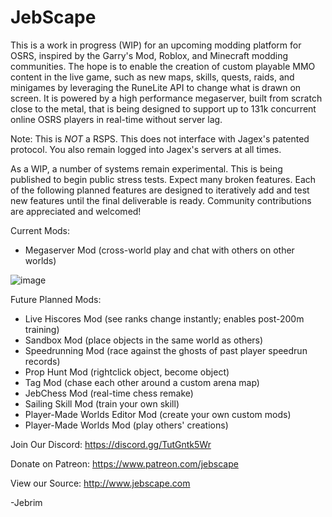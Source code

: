 # JebScape
This is a work in progress (WIP) for an upcoming modding platform for OSRS, inspired by the Garry's Mod, Roblox, and Minecraft modding communities. The hope is to enable the creation of custom playable MMO content in the live game, such as new maps, skills, quests, raids, and minigames by leveraging the RuneLite API to change what is drawn on screen. It is powered by a high performance megaserver, built from scratch close to the metal, that is being designed to support up to 131k concurrent online OSRS players in real-time without server lag.

Note: This is *NOT* a RSPS. This does not interface with Jagex's patented protocol. You also remain logged into Jagex's servers at all times.

As a WIP, a number of systems remain experimental. This is being published to begin public stress tests. Expect many broken features. Each of the following planned features are designed to iteratively add and test new features until the final deliverable is ready. Community contributions are appreciated and welcomed!

Current Mods:
- Megaserver Mod (cross-world play and chat with others on other worlds)

![image](https://user-images.githubusercontent.com/112780479/219288264-7dbbdfea-4a4c-4cd3-b10d-fb49257ef1eb.png)

Future Planned Mods:
- Live Hiscores Mod (see ranks change instantly; enables post-200m training)
- Sandbox Mod (place objects in the same world as others)
- Speedrunning Mod (race against the ghosts of past player speedrun records)
- Prop Hunt Mod (rightclick object, become object)
- Tag Mod (chase each other around a custom arena map)
- JebChess Mod (real-time chess remake)
- Sailing Skill Mod (train your own skill)
- Player-Made Worlds Editor Mod (create your own custom mods)
- Player-Made Worlds Mod (play others' creations)


Join Our Discord: https://discord.gg/TutGntk5Wr

Donate on Patreon: https://www.patreon.com/jebscape

View our Source: http://www.jebscape.com

-Jebrim
